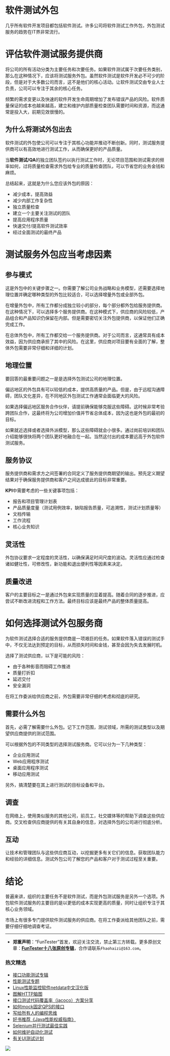# 软件测试外包



几乎所有软件开发项目都包括软件测试。许多公司将软件测试工作外包，外包测试服务的趋势在IT界非常流行。 

# 评估软件测试服务提供商

将公司的所有活动分类为主要任务和次要任务。如果软件测试属于次要任务类别，那么在这种情况下，应该将测试服务外包。虽然软件测试是软件开发必不可少的阶段，但是对于大多数公司而言，这不是他们的核心活动。让软件测试交由专业人士负责，公司可以专注于其余的核心任务。

频繁的需求变更以及快速的软件开发生命周期增加了发布错误产品的风险。软件质量保证的成本也越来越高，建立和维护内部质量检查团队需要时间和资源，而这通常是投入大，前期见效很慢的。

## 为什么将测试外包出去

软件测试的外包使公司可以专注于其核心功能并推动不断创新。同时，测试服务提供商可以有高效地进行测试工作，从而确保更好的产品质量。

当**软件测试/QA**的独立团队签约以执行测试工作时，无论项目范围和测试需求的频率如何，过将质量检查需求外包给专业的质量检查团队，可以节省您的业务金钱和麻烦。

总结起来，这就是为什么您应该外包的原因：

* 减少成本，提高效益
* 减少内部工作复杂性
* 独立质量检查
* 建立一个主要关注测试的团队
* 提高应用程序质量
* 快速交付/提高软件测试效率
* 经过全面测试的最终产品

# 测试服务外包应当考虑因素

## 参与模式

这是外包中的关键步骤之一。你需要了解公司业务战略和业务模型，还需要选择地理位置并确定哪种类型的外包比较适合，可以选择增量外包或全部外包。

在增量外包中，所有工作都分成独立较小的部分，每个部分都外包给服务提供商。在这种情况下，可以选择多个服务提供商。在这种模式下，供应商的风险较低，产品组合和产品知识仍保留在内部。但是需要密切关注外包提供商，以保证他们正确完成工作。

在总体外包中，所有工作都交给一个服务提供商。对于公司而言，这通常具有成本效益，因为供应商承担了其中的风险。在这里，供应商对项目要有全面的了解，整体外包需要非常仔细和详细的计划。

## 地理位置

要回答的最重要问题之一是是选择外包测试公司的地理位置。

偏远地区的外包具有可以较低的成本，提供高质量的产品。但是，由于远程沟通障碍，团队文化差异，在不同地区外包测试工作通常会面临更大的风险。

如果选择偏远地区服务合作伙伴，请提前确保能够克服这些障碍。这时候非常考验跨团队合作，这最终将为公司增加价值并节省总体成本，因为这也是外包的最初的目标。

如果就近选择或者选择外派模型，那么这些障碍就会小很多。通过岗前培训和团队介绍能够很快将两个团队更好地融合在一起。当然这付出的成本要远高于外包软件测试服务。

## 服务协议

服务提供商和需求方之间签署的合同定义了服务提供商期望的输出。预先定义期望结果对于确保服务提供商和客户之间达成彼此的目标非常重要。

**KPI**中需要考虑的一些关键事项包括：

* 报告和项目管理计划表
* 产品质量度量（测试用例效率，缺陷报告质量，可追溯性，测试计划质量等）
* 文档传输
* 工作流程
* 核心业务知识

## 灵活性

外包协议要求一定程度的灵活性，以确保满足时间尺度的波动。灵活性应通过检查诸如健壮性，可修改性，新功能和退出便利性等因素来决定。

## 质量改进

客户的主要目标之一是通过外包来实现质量的显着提高。随着合同的逐步推进，应尝试不断改进流程和工作方法。最终目标应该是最终产品的整体质量提高。

# 如何选择测试外包服务商

为软件测试选择合适的服务提供商是一项艰巨的任务。如果软件落入错误的测试手中，不仅无法达到预定的目标，从而损失时间和金钱，甚至会因为失去发展时机。

选择了测试供应商，以下是可能的风险：

* 由于各种影音而阻碍工作推进
* 质量打折扣
* 延迟交付
* 安全漏洞

在将工作委派给供应商之前，外包需要非常仔细的考虑和彻底的研究。

## 需要什么外包

首先，必需了解需要什么外包。记下工作范围，测试领域，所需的测试类型以及期望供应商提供的测试范围。

可以根据外包的不同类型的选择测试服务商。它可以分为一下几种类型：

* 企业应用测试
* Web应用程序测试
* 桌面应用程序测试
* 移动应用测试

另外，搞清楚要在其上进行测试的目标设备和平台。


## 调查

在网络上，使用类似服务的其他公司，前员工，社交媒体等的帮助下调查这些供应商。交叉检查供应商提供的有关其自身的信息，对选择外包的公司进行彻底分析。

## 互动

让技术和管理团队与这些供应商互动，以挖掘更多有关它们的信息。获取团队能力和经验的详细信息。测试外包公司了解您的产品和客户对于测试过程至关重要。

# 结论

普遍来讲，组织的主要任务不是软件测试，而是外包测试服务是另外一个选项。外包软件测试服务的主要目的是以更低的成本实现更高的质量，同时让组织专注于其核心业务领域。

市场上有很多专门提供软件测试服务的供应商。在将工作委派给其他团队之前，需要仔细仔细地调查考证。


--- 
* **郑重声明**：“FunTester”首发，欢迎关注交流，禁止第三方转载。更多原创文章：**[FunTester十八张原创专辑](https://mp.weixin.qq.com/s/Le-tpC79pIpacHXGOkkYWw)**，合作请联系`Fhaohaizi@163.com`。

### 热文精选

- [接口功能测试专辑](https://mp.weixin.qq.com/mp/appmsgalbum?action=getalbum&album_id=1321895538945638401&__biz=MzU4MTE2NDEyMQ==#wechat_redirect)
- [性能测试专题](https://mp.weixin.qq.com/mp/appmsgalbum?action=getalbum&album_id=1319027448301961218&__biz=MzU4MTE2NDEyMQ==#wechat_redirect)
- [Linux性能监控软件netdata中文汉化版](https://mp.weixin.qq.com/s/fdXtK-5WwKnxjLZdyg6-nA)
- [图解HTTP脑图](https://mp.weixin.qq.com/s/100Vm8FVEuXs0x6rDGTipw)
- [接口测试代码覆盖率（jacoco）方案分享](https://mp.weixin.qq.com/s/D73Sq6NLjeRKN8aCpGLOjQ)
- [如何mock固定QPS的接口](https://mp.weixin.qq.com/s/yogj9Fni0KJkyQuKuDYlbA)
- [写给所有人的编程思维](https://mp.weixin.qq.com/s/Oj33UCnYfbUgzsBzEm2GPQ)
- [好书推荐《Java性能权威指南》](https://mp.weixin.qq.com/s/YWd5Yx6n7887g1lMLTcsWQ)
- [Selenium并行测试最佳实践](https://mp.weixin.qq.com/s/-RsQZaT5pH8DHPvm0L8Hjw)
- [如何维护自动化测试](https://mp.weixin.qq.com/s/4eh4AN_MiatMSkoCMtY3UA)
- [有关UI测试计划](https://mp.weixin.qq.com/s/D0fMXwJF754a7Mr5ARY5tQ)

![](https://mmbiz.qpic.cn/mmbiz_jpg/13eN86FKXzCxr0Sa2MXpNKicZE024zJm73r4hrjticMMYViagtaSXxwsyhmRmOrdXPXfS5zB2ILHtaqNSoWGRwa8Q/640?wx_fmt=jpeg&tp=webp&wxfrom=5&wx_lazy=1&wx_co=1)